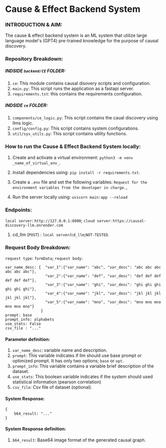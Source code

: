 # Cause & Effect Backend System

### INTRODUCTION & AIM:
The cause & effect backend system is an ML system that utilize large language model's (GPT4) pre-trained knowledge for the purpose of causal discovery.

### Repository Breakdown:

##### INDSIDE ```backend/CE``` FOLDER:
1. ```ce```: This module contains causal disovery scripts and configuration.
2. ```main.py```: This script runs the application as a fastapi server.
3. ```requirements.txt```: this contains the requirements configuration.

##### INDSIDE ```ce``` FOLDER:
1. ```components/ce_logic.py```: This script contains the caual discovery using llms logic.
2. ```config/config.py```: This script contains system configurations.
3. ```util/sys_utils.py```: This script contains utility functions.

### How to run the Cause & Effect Backend System locally:
1. Create and activate a virtual environment: ```python3 -m venv _name_of_virtual_env_```.
2. Install dependencies using: ```pip install -r requirements.txt```.
3. Create a ```.env``` file and set the following variables:
    ```Request for the environment variables from the developer in charge.```,
  
5. Run the server locally using: ```uvicorn main:app --reload```

### Endpoints:
```local server```: ```http://127.0.0.1:8000```; 
```cloud server```: ```https://causal-discovery-llm.onrender.com```

1. cd_llm (```POST```) : ```local server```/```cd_llm```;```NOT-TESTED```.

### Request Body Breakdown:
```request type```: ```formData```; 
```request body```:
```
var_name_desc: {  "var_1":{"var_name": "abc", "var_desc": "abc abc abc abc abc abc"}, 
                  "var_2":{"var_name": "def", "var_desc": "def def def def def def"},            
                  "var_3":{"var_name": "ghi", "var_desc": "ghi ghi ghi ghi ghi ghi"},           
                  "var_4":{"var_name": "jkl", "var_desc": "jkl jkl jkl jkl jkl jkl"},         
                  "var_5":{"var_name": "mno", "var_desc": "mno mno mno mno mno mno"}
                }
prompt: base
prompt_info: alphabets
use_stats: False
csv_file : "..."
```

#### Parameter definition:
1. ```var_name_desc```: variable name and description.
1. ```prompt```: This variable indicates if llm should use base prompt or optimized prompt. It has only two options; ```base``` or ```opt```.
2. ```prompt_info```: This variable contains a variable brief description of the dataset.
3. ```use_stats```: This boolean variable indicates if the system should used statistical information (pearson correlation)
4. ```csv_file```: Csv file of dataset (optional).

#### System Response:
```
{
    b64_result: "..."
}
```
#### System Response definition:
1. ```b64_result```: Base64 image format of the generated causal graph.
